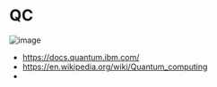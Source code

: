 # QC

![image](https://github.com/user-attachments/assets/5af79c13-5937-42fe-a2ef-f174a366eff9)


- https://docs.quantum.ibm.com/
- https://en.wikipedia.org/wiki/Quantum_computing
- 

